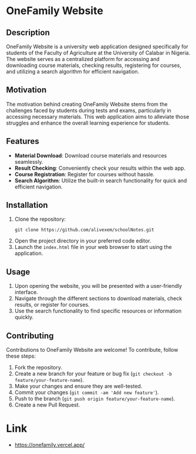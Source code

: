 

# OneFamily Website

## Description
OneFamily Website is a university web application designed specifically for students of the Faculty of Agriculture at the University of Calabar in Nigeria. The website serves as a centralized platform for accessing and downloading course materials, checking results, registering for courses, and utilizing a search algorithm for efficient navigation.

## Motivation
The motivation behind creating OneFamily Website stems from the challenges faced by students during tests and exams, particularly in accessing necessary materials. This web application aims to alleviate those struggles and enhance the overall learning experience for students.

## Features
- **Material Download**: Download course materials and resources seamlessly.
- **Result Checking**: Conveniently check your results within the web app.
- **Course Registration**: Register for courses without hassle.
- **Search Algorithm**: Utilize the built-in search functionality for quick and efficient navigation.

## Installation
1. Clone the repository:
   ```
   git clone https://github.com/alivexem/schoolNotes.git
   ```
2. Open the project directory in your preferred code editor.
3. Launch the `index.html` file in your web browser to start using the application.

## Usage
1. Upon opening the website, you will be presented with a user-friendly interface.
2. Navigate through the different sections to download materials, check results, or register for courses.
3. Use the search functionality to find specific resources or information quickly.

## Contributing
Contributions to OneFamily Website are welcome! To contribute, follow these steps:
1. Fork the repository.
2. Create a new branch for your feature or bug fix (`git checkout -b feature/your-feature-name`).
3. Make your changes and ensure they are well-tested.
4. Commit your changes (`git commit -am 'Add new feature'`).
5. Push to the branch (`git push origin feature/your-feature-name`).
6. Create a new Pull Request.

# Link
- https://onefamily.vercel.app/
